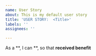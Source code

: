 ```yaml
---
name: User Story
about: This is my default user story
title: 'USER STORY:  <Title>'
labels: ''
assignees: ''

---
```


As a **, I can **, so that **received benefit**
